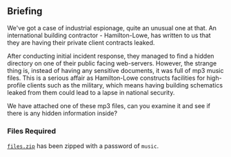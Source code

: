 ## Briefing

We've got a case of industrial espionage, quite an unusual one at that. An international building contractor - Hamilton-Lowe, has written to us that they are having their private client contracts leaked.

After conducting initial incident response, they managed to find a hidden directory on one of their public facing web-servers. However, the strange thing is, instead of having any sensitive documents, it was full of mp3 music files.
This is a serious affair as Hamilton-Lowe constructs facilities for high-profile clients such as the military, which means having building schematics leaked from them could lead to a lapse in national security.

We have attached one of these mp3 files, can you examine it and see if there is any hidden information inside?

### Files Required

[`files.zip`](files.zip) has been zipped with a password of `music`.
